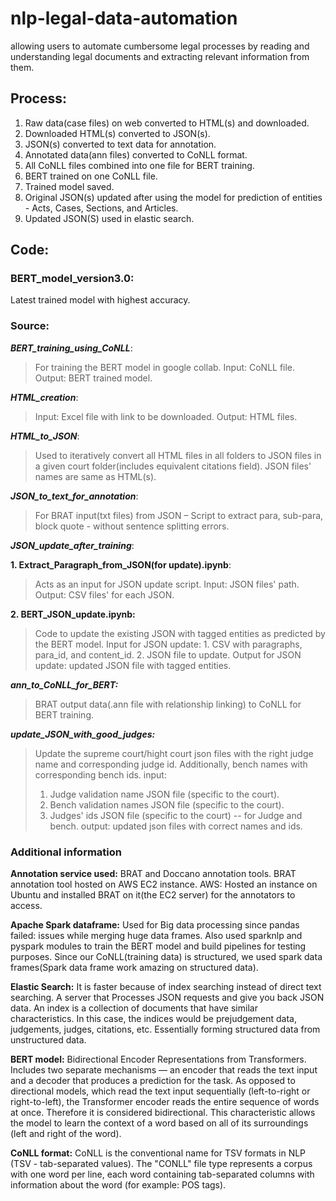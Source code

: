 # nlp-legal-data-automation
allowing users to automate cumbersome legal processes by reading and understanding legal documents and extracting relevant information from them.


## Process: 

1. Raw data(case files) on web converted to HTML(s) and downloaded. 
2. Downloaded HTML(s) converted to JSON(s).
3. JSON(s) converted to text data for annotation.
4. Annotated data(ann files) converted to CoNLL format.
5. All CoNLL files combined into one file for BERT training.
6. BERT trained on one CoNLL file.
7. Trained model saved.
8. Original JSON(s) updated after using the model for prediction of entities - Acts, Cases, Sections, and Articles.
9. Updated JSON(S) used in elastic search.

## Code:

### BERT_model_version3.0: 
Latest trained model with highest accuracy.

### Source:

***BERT_training_using_CoNLL***:
>	For training the BERT model in google collab.
>	Input: CoNLL file.
>	Output: BERT trained model.

***HTML_creation***:
>	Input: Excel file with link to be downloaded.
>	Output: HTML files.
	
***HTML_to_JSON***:
>	Used to iteratively convert all HTML files in all folders to JSON files in a given court folder(includes equivalent citations field). JSON files' names are same as HTML(s).

***JSON_to_text_for_annotation***:
>	For BRAT input(txt files) from JSON – Script to extract para, sub-para, block quote - without sentence splitting errors.

***JSON_update_after_training***:

**1. Extract_Paragraph_from_JSON(for update).ipynb**:
>	Acts as an input for JSON update script.
>	Input: JSON files' path.
>	Output: CSV files' for each JSON.

**2. BERT_JSON_update.ipynb:**
>	Code to update the existing JSON with tagged entities as predicted by the BERT model.
>	Input for JSON update:
>		1. CSV with paragraphs, para_id, and content_id.
>		2. JSON file to update.
>	Output for JSON update: updated JSON file with tagged entities.

***ann_to_CoNLL_for_BERT:***
>	BRAT output data(.ann file with relationship linking) to CoNLL for BERT training.

***update_JSON_with_good_judges:***
>	Update the supreme court/hight court json files with the right judge name and corresponding judge id. 			Additionally, bench names with corresponding bench ids.
>	input:
>	1) Judge validation name JSON file (specific to the court).
>	2) Bench validation names JSON file (specific to the court).
>	3) Judges' ids JSON file (specific to the court) -- for Judge and bench.
>	output: updated json files with correct names and ids.

### Additional information

**Annotation service used:** BRAT and Doccano annotation tools.
BRAT annotation tool hosted on AWS EC2 instance.
AWS: Hosted an instance on Ubuntu and installed BRAT on it(the EC2 server) for the annotators to access.

**Apache Spark dataframe:** 
Used for Big data processing since pandas failed: issues while merging huge data frames. 
Also used sparknlp and pyspark modules to train the BERT model and build pipelines for testing purposes. Since our CoNLL(training data) is structured, we used spark data frames(Spark data frame work amazing on structured data).

**Elastic Search:** 
It is faster because of index searching instead of direct text searching. A server that Processes JSON requests and give you back JSON data. An index is a collection of documents that have similar characteristics. In this case, the indices would be prejudgement data, judgements, judges, citations, etc. 
Essentially forming structured data from unstructured data.

**BERT model:**
Bidirectional Encoder Representations from Transformers.
Includes two separate mechanisms — an encoder that reads the text input and a decoder that produces a prediction for the task. As opposed to directional models, which read the text input sequentially (left-to-right or right-to-left), the Transformer encoder reads the entire sequence of words at once. Therefore it is considered bidirectional. This characteristic allows the model to learn the context of a word based on all of its surroundings (left and right of the word).

**CoNLL format:**
CoNLL is the conventional name for TSV formats in NLP (TSV - tab-separated values).
The "CONLL" file type represents a corpus with one word per line, each word containing tab-separated columns with information about the word (for example: POS tags).

